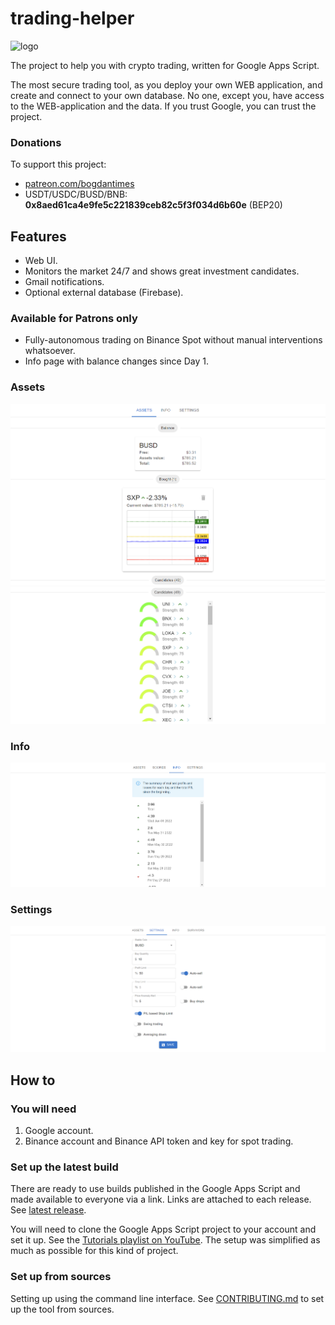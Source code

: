 # trading-helper

<img src="https://user-images.githubusercontent.com/7527778/167810306-0b882d1b-64b0-4fab-b647-9c3ef01e46b4.png" alt="logo" width="200"/>

The project to help you with crypto trading, written for Google Apps Script.

The most secure trading tool, as you deploy your own WEB application, and create and connect to your own database.
No one, except you, have access to the WEB-application and the data. If you trust Google, you can trust the project.

### Donations

To support this project:

* [patreon.com/bogdantimes](patreon.com/bogdantimes)
* USDT/USDC/BUSD/BNB: **0x8aed61ca4e9fe5c221839ceb82c5f3f034d6b60e** (BEP20)

## Features

* Web UI.
* Monitors the market 24/7 and shows great investment candidates.
* Gmail notifications.
* Optional external database (Firebase).

### Available for Patrons only

* Fully-autonomous trading on Binance Spot without manual interventions whatsoever.
* Info page with balance changes since Day 1.

### Assets

![assets-1.png](img/assets-1.png)
![assets-2.png](img/assets-2.png)

### Info

![info.png](img/info.png)

### Settings

![settings.png](img/settings.png)

## How to

### You will need

1. Google account.
2. Binance account and Binance API token and key for spot trading.

### Set up the latest build

There are ready to use builds published in the Google Apps Script and made available to everyone via a link.
Links are attached to each release.
See [latest release](https://github.com/bogdan-kovalev/trading-helper/releases/latest).

You will need to clone the Google Apps Script project to your account and set it up.
See the [Tutorials playlist on YouTube](https://www.youtube.com/playlist?list=PLAiqSgC5hs1fcFglYk81W7hpNRJbqu0Ox). The
setup was simplified as much as possible for this kind of project.

### Set up from sources

Setting up using the command line interface.
See [CONTRIBUTING.md](./CONTRIBUTING.md) to set up the tool from sources.
